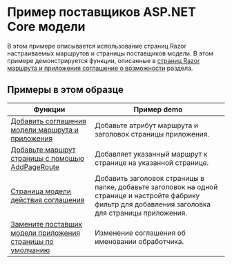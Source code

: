 # <a name="aspnet-core-model-providers-sample"></a>Пример поставщиков ASP.NET Core модели

В этом примере описывается использование страниц Razor настраиваемых маршрутов и страницы поставщиков модели. В этом примере демонстрируется функции, описанные в [страниц Razor маршрута и приложения соглашение о возможности](https://docs.microsoft.com/aspnet/core/mvc/razor-pages/razor-pages-convention-features) раздела.

## <a name="examples-in-this-sample"></a>Примеры в этом образце

| Функции | Пример demo |
| -------- | ----------- |
| [Добавить соглашения модели маршрута и приложения](https://docs.microsoft.com/aspnet/core/mvc/razor-pages/razor-pages-convention-features#add-route-and-app-model-conventions) | Добавьте атрибут маршрута и заголовок страницы приложения. |
| [Добавьте маршрут страницы с помощью AddPageRoute](https://docs.microsoft.com/aspnet/core/mvc/razor-pages/razor-pages-convention-features#configure-a-page-route) | Добавляет указанный маршрут к странице на указанной странице. |
| [Страница модели действия соглашения](https://docs.microsoft.com/aspnet/core/mvc/razor-pages/razor-pages-convention-features#page-model-action-conventions) | Добавить заголовок страницы в папке, добавьте заголовок на одной странице и настройте фабрику фильтр для добавления заголовка для страницы приложения. |
| [Замените поставщик модели приложения страницы по умолчанию](https://docs.microsoft.com/aspnet/core/mvc/razor-pages/razor-pages-convention-features#replace-the-default-page-app-model-provider) | Изменение соглашения об именовании обработчика. |
